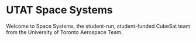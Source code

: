 # UTAT Space Systems

Welcome to Space Systems, the student-run, student-funded CubeSat team from the University of Toronto Aerospace Team.
